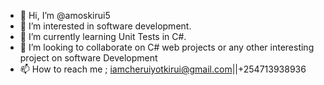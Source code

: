 - 👋 Hi, I’m @amoskirui5
- 👀 I’m interested in software development.
- 🌱 I’m currently learning Unit Tests in C#.
- 💞️ I’m looking to collaborate on C# web projects or any other interesting project on software Development
- 📫 How to reach me ; iamcheruiyotkirui@gmail.com||+254713938936

<!---
amoskirui5/amoskirui5 is a ✨ special ✨ repository because its `README.md` (this file) appears on your GitHub profile.
You can click the Preview link to take a look at your changes.
--->
